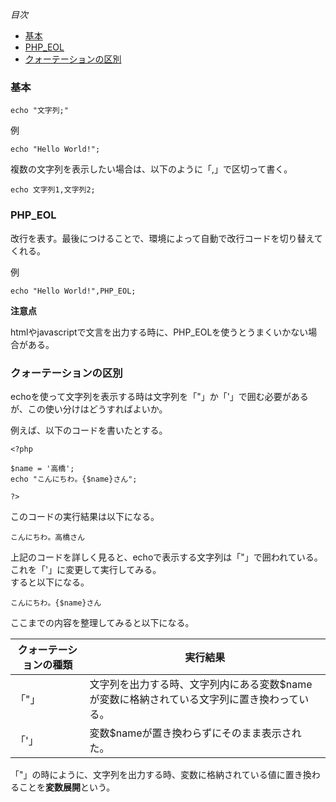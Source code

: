 *目次*
* [基本](#基本)
* [PHP_EOL](#PHP_EOL)
* [クォーテーションの区別](#クォーテーションの区別)

### 基本

`echo "文字列;"`

例

`echo "Hello World!";`

複数の文字列を表示したい場合は、以下のように「,」で区切って書く。

`echo 文字列1,文字列2;`

### PHP_EOL

改行を表す。最後につけることで、環境によって自動で改行コードを切り替えてくれる。

例

`echo "Hello World!",PHP_EOL;`

**注意点**

htmlやjavascriptで文言を出力する時に、PHP_EOLを使うとうまくいかない場合がある。

### クォーテーションの区別

echoを使って文字列を表示する時は文字列を「"」か「'」で囲む必要があるが、この使い分けはどうすればよいか。  

例えば、以下のコードを書いたとする。

    <?php

    $name = '高橋';
    echo "こんにちわ。{$name}さん";

    ?>

  このコードの実行結果は以下になる。

  `こんにちわ。高橋さん`

  上記のコードを詳しく見ると、echoで表示する文字列は「"」で囲われている。これを「'」に変更して実行してみる。  
  すると以下になる。

  `こんにちわ。{$name}さん`

  ここまでの内容を整理してみると以下になる。

  |クォーテーションの種類|実行結果|
  |---|---|
  |「"」|文字列を出力する時、文字列内にある変数$nameが変数に格納されている文字列に置き換わっている。|
  |「'」|変数$nameが置き換わらずにそのまま表示された。|

  「"」の時にように、文字列を出力する時、変数に格納されている値に置き換わることを**変数展開**という。
